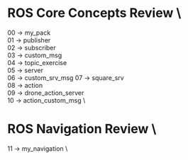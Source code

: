 # ROS Core Concepts Review \
00 -> my_pack \
01 -> publisher \
02 -> subscriber \
03 -> custom_msg \
04 -> topic_exercise \
05 -> server \
06 -> custom_srv_msg
07 -> square_srv \
08 -> action \
09 -> drone_action_server \
10 -> action_custom_msg \

# ROS Navigation Review \ 
11 -> my_navigation \